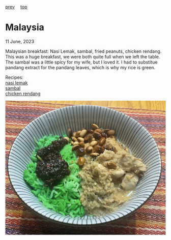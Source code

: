 [prev](malawi.md)&emsp;
[top](../index.md)&emsp;
# Malaysia
<meta property="og:image" content="images/malaysia.png"/>
11 June, 2023

Malaysian breakfast: Nasi Lemak, sambal, fried peanuts, chicken
rendang. This was a huge breakfast, we were both quite full when we
left the table. The sambal was a little spicy for my wife, but I loved
it. I had to substitue pandang extract for the pandang leaves, which
is why my rice is green.

Recipes:<br>
[nasi lemak](https://www.nyonyacooking.com/recipes/nasi-lemak~BynkuvoPf9-X)<br>
[sambal](https://www.nyonyacooking.com/recipes/sambal-nasi-lemak~HkVJdwiPMcZ7)<br>
[chicken rendang](https://rasamalaysia.com/chicken-rendang/)<br>

![breakfast](images/malaysia.jpeg)
